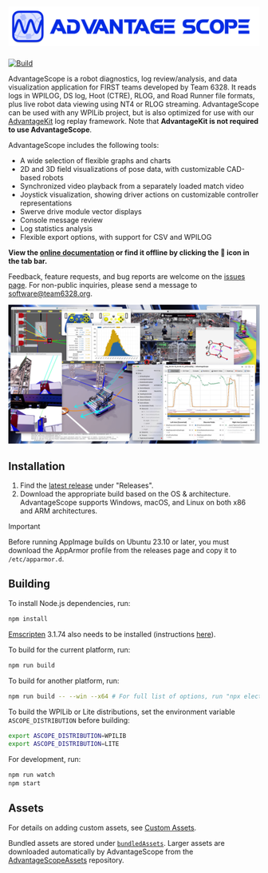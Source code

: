 # ![AdvantageScope](/docs/docs/img/banner.png)

[![Build](https://github.com/Mechanical-Advantage/AdvantageScope/actions/workflows/build.yml/badge.svg?branch=main)](https://github.com/Mechanical-Advantage/AdvantageScope/actions/workflows/build.yml)

AdvantageScope is a robot diagnostics, log review/analysis, and data visualization application for FIRST teams developed by Team 6328. It reads logs in WPILOG, DS log, Hoot (CTRE), RLOG, and Road Runner file formats, plus live robot data viewing using NT4 or RLOG streaming. AdvantageScope can be used with any WPILib project, but is also optimized for use with our [AdvantageKit](https://docs.advantagekit.org) log replay framework. Note that **AdvantageKit is not required to use AdvantageScope**.

AdvantageScope includes the following tools:

- A wide selection of flexible graphs and charts
- 2D and 3D field visualizations of pose data, with customizable CAD-based robots
- Synchronized video playback from a separately loaded match video
- Joystick visualization, showing driver actions on customizable controller representations
- Swerve drive module vector displays
- Console message review
- Log statistics analysis
- Flexible export options, with support for CSV and WPILOG

**View the [online documentation](https://docs.advantagescope.org) or find it offline by clicking the 📖 icon in the tab bar.**

Feedback, feature requests, and bug reports are welcome on the [issues page](https://github.com/Mechanical-Advantage/AdvantageScope/issues). For non-public inquiries, please send a message to software@team6328.org.

![Example screenshot](/docs/docs/img/screenshot-light.png)

## Installation

1. Find the [latest release](https://github.com/Mechanical-Advantage/AdvantageScope/releases/latest) under "Releases".
2. Download the appropriate build based on the OS & architecture. AdvantageScope supports Windows, macOS, and Linux on both x86 and ARM architectures.

> [!IMPORTANT]
> Before running AppImage builds on Ubuntu 23.10 or later, you must download the AppArmor profile from the releases page and copy it to `/etc/apparmor.d`.

## Building

To install Node.js dependencies, run:

```bash
npm install
```

[Emscripten](https://emscripten.org) 3.1.74 also needs to be installed (instructions [here](https://emscripten.org/docs/getting_started/downloads.html)).

To build for the current platform, run:

```bash
npm run build
```

To build for another platform, run:

```bash
npm run build -- --win --x64 # For full list of options, run "npx electron-builder help"
```

To build the WPILib or Lite distributions, set the environment variable `ASCOPE_DISTRIBUTION` before building:

```bash
export ASCOPE_DISTRIBUTION=WPILIB
export ASCOPE_DISTRIBUTION=LITE
```

For development, run:

```bash
npm run watch
npm start
```

## Assets

For details on adding custom assets, see [Custom Assets](https://docs.advantagescope.org/more-features/custom-assets).

Bundled assets are stored under [`bundledAssets`](/bundledAssets/). Larger assets are downloaded automatically by AdvantageScope from the [AdvantageScopeAssets](https://github.com/Mechanical-Advantage/AdvantageScopeAssets/releases) repository.
